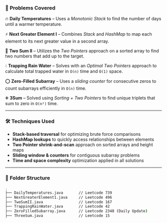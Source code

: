 ### 📌 **Problems Covered**

🔥 **Daily Temperatures** – Uses a *Monotonic Stack* to find the number of days until a warmer temperature.  

⚡ **Next Greater Element I** – Combines *Stack* and *HashMap* to map each element to its next greater value in a second array.  

🎯 **Two Sum II** – Utilizes the *Two Pointers* approach on a sorted array to find two numbers that add up to the target.  

💧 **Trapping Rain Water** – Solves with an *Optimal Two Pointers* approach to calculate total trapped water in `O(n)` time and `O(1)` space.  

⭕ **Zero-Filled Subarray** – Uses a *sliding counter* for consecutive zeros to count subarrays efficiently in `O(n)` time.  

➕ **3Sum** – Solved using *Sorting + Two Pointers* to find unique triplets that sum to zero in `O(n²)` time.  

---

### 🛠️ **Techniques Used**

* **Stack-based traversal** for optimizing brute force comparisons  
* **HashMap lookups** to quickly access relationships between elements  
* **Two Pointer shrink-and-scan** approach on sorted arrays and height maps  
* **Sliding window & counters** for contiguous subarray problems  
* **Time and space complexity** optimization applied in all solutions  

---

### 📁 **Folder Structure**

```bash
.
├── DailyTemperatures.java       // Leetcode 739
├── NextGreaterElement1.java     // Leetcode 496
├── TwoSumII.java                // Leetcode 167
├── TrappingRainWater.java       // Leetcode 42
├── ZeroFilledSubarray.java      // Leetcode 2348 (Daily Update)
├── ThreeSum.java                // Leetcode 15
